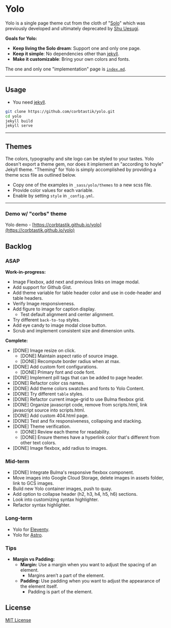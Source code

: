 # Yolo

Yolo is a single page theme cut from the cloth of "[Solo](http://chibicode.github.io/solo)" which was previously developed and ultimately deprecated by [Shu Uesugi](https://github.com/chibicode).

__Goals for Yolo:__

* __Keep living the Solo dream__: Support one and only one page.
* __Keep it simple__: No dependencies other than [jekyll](https://jekyllrb.com/).
* __Make it customizable__: Bring your own colors and fonts.

The one and only one "implementation" page is [`index.md`](/index.md).

---

## Usage

* You need [jekyll](https://jekyllrb.com/).

```bash
git clone https://github.com/corbtastik/yolo.git
cd yolo
jekyll build
jekyll serve
```

---

## Themes

The colors, typography and site logo can be styled to your tastes. Yolo doesn't export a theme gem, nor does it implement an "according to hoyle" Jekyll theme. "Theming" for Yolo is simply accomplished by providing a theme scss file as outlined below. 

* Copy one of the examples in `_sass/yolo/themes` to a new scss file.
* Provide color values for each variable.
* Enable by setting `style` in `_config.yml`.

---

### Demo w/ "corbs" theme

Yolo demo - [https://corbtastik.github.io/yolo](https://corbtastik.github.io/yolo)

## Backlog

### ASAP

__Work-in-progress:__

* Image Flexbox, add next and previous links on image modal.
* Add support for Github Gist.
* Add theme variable for table header color and use in code-header and table headers.
* Verify Image responsiveness.
* Add figure to image for caption display.
  * Test default alignment and center alignment.
* Try different `back-to-top` styles.
* Add eye candy to image modal close button.
* Scrub and implement consistent size and dimension units.

__Complete:__

* [DONE] Image resize on click.
  * [DONE] Maintain aspect ratio of source image.
  * [DONE] Recompute border radius when at max.
* [DONE] Add custom font configurations.
  * [DONE] Primary font and code font.
* [DONE] Implement pill tags that can be added to page header.
* [DONE] Refactor color css names.
* [DONE] Add theme colors swatches and fonts to Yolo Content.
* [DONE] Try different `table` styles.
* [DONE] Refactor current image-grid to use Bulma flexbox grid.
* [DONE] Organize javascript code, remove from scripts.html, link javascript source into scripts.html.
* [DONE] Add custom 404.html page.
* [DONE] Test and fix responsiveness, collapsing and stacking.
* [DONE] Theme verification.
  * [DONE] Review each theme for readability.
  * [DONE] Ensure themes have a hyperlink color that's different from other text colors.
* [DONE] Image flexbox, add radius to images.


### Mid-term

* [DONE] Integrate Bulma's responsive flexbox component.
* Move images into Google Cloud Storage, delete images in assets folder, link to GCS images.
* Build new Yolo container images, push to quay.
* Add option to collapse header (h2, h3, h4, h5, h6) sections.
* Look into customizing syntax highlighter.
* Refactor syntax highlighter.

### Long-term

* Yolo for [Eleventy](https://www.11ty.dev/).
* Yolo for [Astro](https://astro.build/).

### Tips

* __Margin vs Padding:__
  * __Margin:__ Use a margin when you want to adjust the spacing of an element.
    * Margins aren’t a part of the element.
  * __Padding:__ Use padding when you want to adjust the appearance of the element itself.
    * Padding is part of the element.

## License

[MIT License](/LICENSE)
